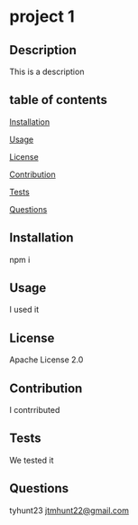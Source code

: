 # project 1

  ## Description
  This is a description

  ## table of contents
  [Installation](Installation) 

  [Usage](Usage) 

  [License](License) 

  [Contribution](Contribution)

  [Tests](Tests) 
 
  [Questions](Questions)


  ## Installation
  npm i

  ## Usage
  I used it

  ## License
  Apache License 2.0
  
  ## Contribution
  I contrributed

  ## Tests
  We tested it

  ## Questions
  tyhunt23
  jtmhunt22@gmail.com

